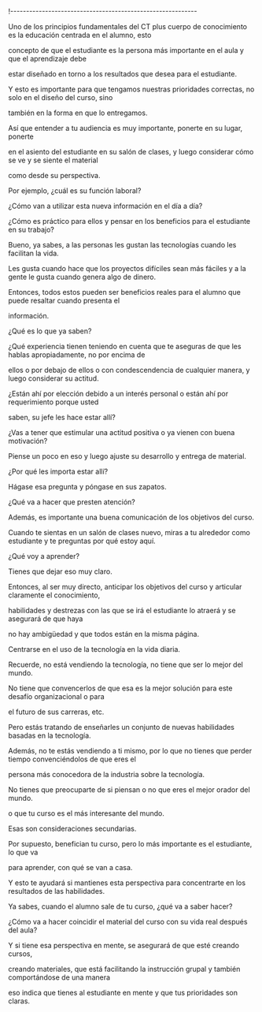 !-----------------------------------------------------------

Uno de los principios fundamentales del CT plus cuerpo de conocimiento es la educación centrada en el alumno, esto

concepto de que el estudiante es la persona más importante en el aula y que el aprendizaje debe

estar diseñado en torno a los resultados que desea para el estudiante.

Y esto es importante para que tengamos nuestras prioridades correctas, no solo en el diseño del curso, sino

también en la forma en que lo entregamos.

Así que entender a tu audiencia es muy importante, ponerte en su lugar, ponerte

en el asiento del estudiante en su salón de clases, y luego considerar cómo se ve y se siente el material

como desde su perspectiva.

Por ejemplo, ¿cuál es su función laboral?

¿Cómo van a utilizar esta nueva información en el día a día?

¿Cómo es práctico para ellos y pensar en los beneficios para el estudiante en su trabajo?

Bueno, ya sabes, a las personas les gustan las tecnologías cuando les facilitan la vida.

Les gusta cuando hace que los proyectos difíciles sean más fáciles y a la gente le gusta cuando genera algo de dinero.

Entonces, todos estos pueden ser beneficios reales para el alumno que puede resaltar cuando presenta el

información.

¿Qué es lo que ya saben?

¿Qué experiencia tienen teniendo en cuenta que te aseguras de que les hablas apropiadamente, no por encima de

ellos o por debajo de ellos o con condescendencia de cualquier manera, y luego considerar su actitud.

¿Están ahí por elección debido a un interés personal o están ahí por requerimiento porque usted

saben, su jefe les hace estar allí?

¿Vas a tener que estimular una actitud positiva o ya vienen con buena motivación?

Piense un poco en eso y luego ajuste su desarrollo y entrega de material.

¿Por qué les importa estar allí?

Hágase esa pregunta y póngase en sus zapatos.

¿Qué va a hacer que presten atención?

Además, es importante una buena comunicación de los objetivos del curso.

Cuando te sientas en un salón de clases nuevo, miras a tu alrededor como estudiante y te preguntas por qué estoy aquí.

¿Qué voy a aprender?

Tienes que dejar eso muy claro.

Entonces, al ser muy directo, anticipar los objetivos del curso y articular claramente el conocimiento,

habilidades y destrezas con las que se irá el estudiante lo atraerá y se asegurará de que haya

no hay ambigüedad y que todos están en la misma página.

Centrarse en el uso de la tecnología en la vida diaria.

Recuerde, no está vendiendo la tecnología, no tiene que ser lo mejor del mundo.

No tiene que convencerlos de que esa es la mejor solución para este desafío organizacional o para

el futuro de sus carreras, etc.

Pero estás tratando de enseñarles un conjunto de nuevas habilidades basadas en la tecnología.

Además, no te estás vendiendo a ti mismo, por lo que no tienes que perder tiempo convenciéndolos de que eres el

persona más conocedora de la industria sobre la tecnología.

No tienes que preocuparte de si piensan o no que eres el mejor orador del mundo.

o que tu curso es el más interesante del mundo.

Esas son consideraciones secundarias.

Por supuesto, benefician tu curso, pero lo más importante es el estudiante, lo que va

para aprender, con qué se van a casa.

Y esto te ayudará si mantienes esta perspectiva para concentrarte en los resultados de las habilidades.

Ya sabes, cuando el alumno sale de tu curso, ¿qué va a saber hacer?

¿Cómo va a hacer coincidir el material del curso con su vida real después del aula?

Y si tiene esa perspectiva en mente, se asegurará de que esté creando cursos,

creando materiales, que está facilitando la instrucción grupal y también comportándose de una manera

eso indica que tienes al estudiante en mente y que tus prioridades son claras.